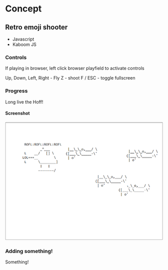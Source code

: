 # Concept

## Retro emoji shooter

* Javascript
* Kaboom JS

### Controls

If playing in browser, left click browser playfield to activate controls

Up, Down, Left, Right - Fly
Z - shoot
F / ESC - toggle fullscreen

### Progress

Long live the Hoff!

#### Screenshot
![screenshot](/assets/readme/image1.png)


### Adding something!
Something!